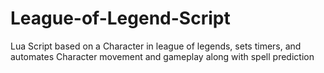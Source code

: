 # League-of-Legend-Script
Lua Script based on a Character in league of legends, sets timers, and automates Character movement and gameplay along with spell prediction
